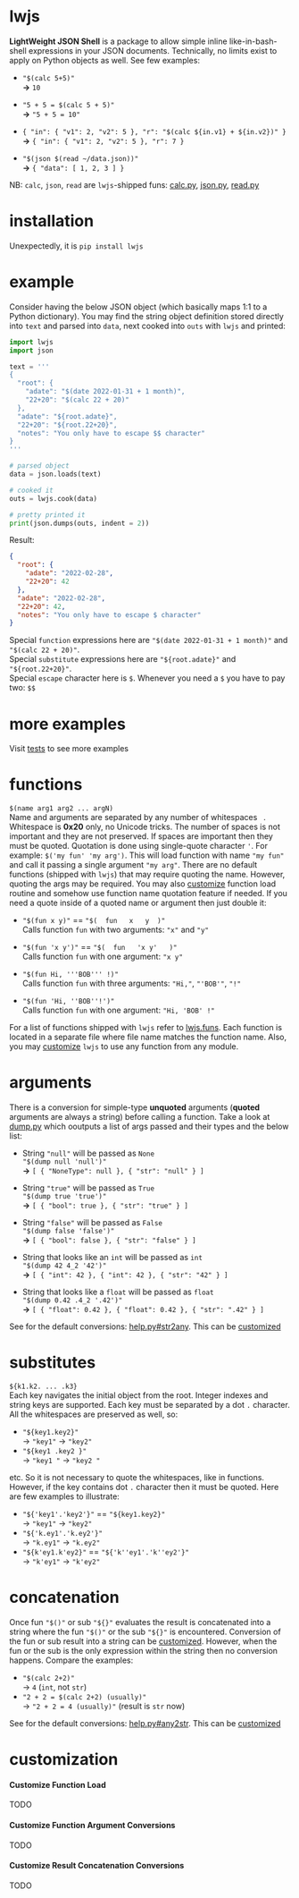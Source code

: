 # lwjs
**LightWeight JSON Shell** is a package to allow simple inline like-in-bash-shell expressions in your JSON documents. Technically, no limits exist to apply on Python objects as well. See few examples:
- `"$(calc 5+5)"`\
  **->** `10`
  
- `"5 + 5 = $(calc 5 + 5)"`\
  **->** `"5 + 5 = 10"`
  
- `{ "in": { "v1": 2, "v2": 5 }, "r": "$(calc ${in.v1} + ${in.v2})" }`\
  **->** `{ "in": { "v1": 2, "v2": 5 }, "r": 7 }`
  
- `"$(json $(read ~/data.json))"`\
  **->** `{ "data": [ 1, 2, 3 ] }`
  
NB: `calc`, `json`, `read` are `lwjs`-shipped funs: [calc.py](/lwjs/funs/calc.py), [json.py](/lwjs/funs/json.py), [read.py](/lwjs/funs/read.py)

# installation
Unexpectedly, it is `pip install lwjs`

# example
Consider having the below JSON object (which basically maps 1:1 to a Python dictionary). You may find the string object definition stored directly into `text` and parsed into `data`, next cooked into `outs` with `lwjs` and printed:
```python
import lwjs
import json

text = '''
{
  "root": {
    "adate": "$(date 2022-01-31 + 1 month)",
    "22+20": "$(calc 22 + 20)"
  },
  "adate": "${root.adate}",
  "22+20": "${root.22+20}",
  "notes": "You only have to escape $$ character"
}
'''

# parsed object
data = json.loads(text)

# cooked it
outs = lwjs.cook(data)

# pretty printed it
print(json.dumps(outs, indent = 2))
```
Result:
```json
{
  "root": {
    "adate": "2022-02-28",
    "22+20": 42
  },
  "adate": "2022-02-28",
  "22+20": 42,
  "notes": "You only have to escape $ character"
}
```

Special `function` expressions here are `"$(date 2022-01-31 + 1 month)"` and `"$(calc 22 + 20)"`.\
Special `substitute` expressions here are `"${root.adate}"` and `"${root.22+20}"`.\
Special `escape` character here is `$`. Whenever you need a `$` you have to pay two: `$$`

# more examples
Visit [tests](/test) to see more examples

# functions
`$(name arg1 arg2 ... argN)`\
Name and arguments are separated by any number of whitespaces ` `. Whitespace is **0x20** only, no Unicode tricks. The number of spaces is not important and they are not preserved. If spaces are important then they must be quoted. Quotation is done using single-quote character `'`. For example: `$('my fun' 'my arg')`. This will load function with name `"my fun"` and call it passing a single argument `"my arg"`. There are no default functions (shipped with `lwjs`) that may require quoting the name. However, quoting the args may be required. You may also [customize](#customization) function load routine and somehow use function name quotation feature if needed. If you need a quote inside of a quoted name or argument then just double it:
- `"$(fun x y)"` == `"$(  fun   x   y  )"`\
  Calls function `fun` with two arguments: `"x"` and `"y"`
  
- `"$(fun 'x y')"` == `"$(  fun   'x y'   )"`\
  Calls function `fun` with one argument: `"x y"`
  
- `"$(fun Hi, '''BOB''' !)"`\
  Calls function `fun` with three arguments: `"Hi,"`, `"'BOB'"`, `"!"`
  
- `"$(fun 'Hi, ''BOB''!')"`\
  Calls function `fun` with one argument: `"Hi, 'BOB' !"`
  
For a list of functions shipped with `lwjs` refer to [lwjs.funs](/lwjs/funs). Each function is located in a separate file where file name matches the function name. Also, you may [customize](#customization) `lwjs` to use any function from any module.

# arguments
There is a conversion for simple-type **unquoted** arguments (**quoted** arguments are always a string) before calling a function. Take a look at [dump.py](/lwjs/funs/dump.py) which ooutputs a list of args passed and their types and the below list:
- String `"null"` will be passed as `None`\
  `"$(dump null 'null')"`\
  **->** `[ { "NoneType": null }, { "str": "null" } ]`
  
- String `"true"` will be passed as `True`\
  `"$(dump true 'true')"`\
  **->** `[ { "bool": true }, { "str": "true" } ]`
  
- String `"false"` will be passed as `False`\
  `"$(dump false 'false')"`\
  **->** `[ { "bool": false }, { "str": "false" } ]`
  
- String that looks like an `int` will be passed as `int`\
  `"$(dump 42 4_2 '42')"`\
  **->** `[ { "int": 42 }, { "int": 42 }, { "str": "42" } ]`
  
- String that looks like a `float` will be passed as `float`\
  `"$(dump 0.42 .4_2 '.42')"`\
  **->** `[ { "float": 0.42 }, { "float": 0.42 }, { "str": ".42" } ]`
  
See for the default conversions: [help.py#str2any](/lwjs/core/help.py). This can be [customized](#customization)

# substitutes
`${k1.k2. ... .k3}`\
Each key navigates the initial object from the root. Integer indexes and string keys are supported. Each key must be separated by a dot `.` character. All the whitespaces are preserved as well, so:
- `"${key1.key2}"`\
  -> `"key1"` -> `"key2"`
- `"${key1 .key2 }"`\
  -> `"key1 "` -> `"key2 "`

etc. So it is not necessary to quote the whitespaces, like in functions. However, if the key contains dot `.` character then it must be quoted. Here are few examples to illustrate:
- `"${'key1'.'key2'}"` == `"${key1.key2}"`\
  -> `"key1"` -> `"key2"`
- `"${'k.ey1'.'k.ey2'}"`\
  -> `"k.ey1"` -> `"k.ey2"`
- `"${k'ey1.k'ey2}"` == `"${'k''ey1'.'k''ey2'}"`\
  -> `"k'ey1"` -> `"k'ey2"`

# concatenation
Once fun `"$()"` or sub `"${}"` evaluates the result is concatenated into a string where the fun `"$()"` or the sub `"${}"` is encountered. Conversion of the fun or sub result into a string can be [customized](#customization). However, when the fun or the sub is the only expression within the string then no conversion happens. Compare the examples:
- `"$(calc 2+2)"`\
  -> `4` (`int`, not `str`)
- `"2 + 2 = $(calc 2+2) (usually)"`\
  -> `"2 + 2 = 4 (usually)"` (result is `str` now)

See for the default conversions: [help.py#any2str](/lwjs/core/help.py). This can be [customized](#customization)

# customization
#### Customize Function Load
TODO

#### Customize Function Argument Conversions
TODO

#### Customize Result Concatenation Conversions
TODO


